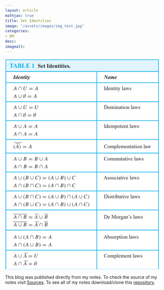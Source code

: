 ```yaml
---
layout: article
mathjax: true
title: Set Identities
image: "/assets/images/img_test.jpg"
categories:
- DM
desc:   
imagealt: 
---
```


<img src="../assets/images/posts/Pasted image 20210605155238.png"/>

This blog was published directly from my notes.
To check the source of my notes visit [Sources](sources.html).
To see all of my notes download/clone this [repository](https://github.com/bovem/CS).